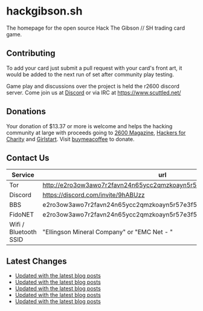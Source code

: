 # hackgibson.sh
The homepage for the open source Hack The Gibson // SH trading card game.


## Contributing

To add your card just submit a pull request with your card's front art, it would be added to the next run of set after community play testing.

Game play and discussions over the project is held the r2600 discord server. Come join us at [Discord](https://discord.com/invite/9hABUzz) or via IRC at https://www.scuttled.net/


## Donations

Your donation of $13.37 or more is welcome and helps the hacking community at large with proceeds going to [2600 Magazine](https://2600.com/), [Hackers for Charity](https://hackersforcharity.org) and [Girlstart](https://girlstart.org).  Visit [buymeacoffee](https://www.buymeacoffee.com/hackgibson.sh) to donate.


## Contact Us

Service | url
-|-
Tor | http://e2ro3ow3awo7r2favn24n65ycc2qmzkoayn5r57e3f56nvjwdcgg32ad.onion
Discord | https://discord.com/invite/9hABUzz
BBS | e2ro3ow3awo7r2favn24n65ycc2qmzkoayn5r57e3f56nvjwdcgg32ad.onion:23
FidoNET | e2ro3ow3awo7r2favn24n65ycc2qmzkoayn5r57e3f56nvjwdcgg32ad.onion:24554
Wifi / Bluetooth SSID | "Ellingson Mineral Company" or "EMC Net - <fidonet address>"

## Latest Changes
<!-- BLOG-POST-LIST:START -->
- [Updated with the latest blog posts](https://github.com/DFW2600/hackgibson.sh/commit/da127e8bbbe0d58fda335df9a3b6ddfd0b7e6a67)
- [Updated with the latest blog posts](https://github.com/DFW2600/hackgibson.sh/commit/e23f168c43f497ffeeb56c00cc62946e10c7c5e6)
- [Updated with the latest blog posts](https://github.com/DFW2600/hackgibson.sh/commit/92742af3244c1da923785950e63b33541e703b37)
- [Updated with the latest blog posts](https://github.com/DFW2600/hackgibson.sh/commit/e8e39e05ff421643f7752f7c29596e636e17435d)
- [Updated with the latest blog posts](https://github.com/DFW2600/hackgibson.sh/commit/994ea007b4560ca7880a5c625290513b3d0b9024)
<!-- BLOG-POST-LIST:END -->
